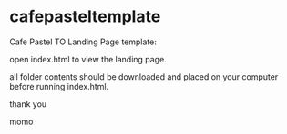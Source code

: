 # cafepasteltemplate

Cafe Pastel TO Landing Page template: 

open index.html to view the landing page. 

all folder contents should be downloaded and placed on your computer before running index.html.

thank you

momo
